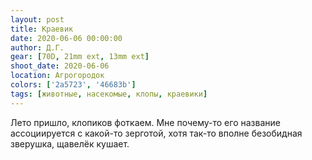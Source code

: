 ```yaml
---
layout: post
title: Краевик
date: 2020-06-06 00:00:00
author: Д.Г.
gear: [70D, 21mm ext, 13mm ext]
shoot_date: 2020-06-06
location: Агрогородок
colors: ['2a5723', '46683b']
tags: [животные, насекомые, клопы, краевики]
---
```

Лето пришло, клопиков фоткаем. Мне почему-то его название ассоциируется с какой-то зерготой, хотя так-то вполне безобидная зверушка, щавелёк кушает.
